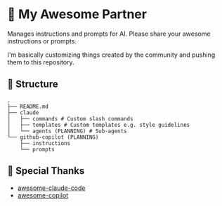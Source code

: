 # 🤖 My Awesome Partner

Manages instructions and prompts for AI.
Please share your awesome instructions or prompts.

I'm basically customizing things created by the community and pushing them to this repository.

## 📁 Structure

```
.
├── README.md
├── claude
│   ├── commands # Custom slash commands
│   ├── templates # Custom templates e.g. style guidelines
│   └── agents (PLANNING) # Sub-agents
└── github-copilot (PLANNING)
    ├── instructions
    └── prompts
```

## 🎉 Special Thanks

- [awesome-claude-code](https://github.com/hesreallyhim/awesome-claude-code)
- [awesome-copilot](https://github.com/github/awesome-copilot)

